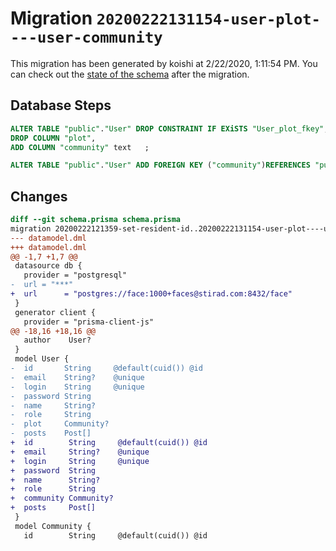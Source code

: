 # Migration `20200222131154-user-plot----user-community`

This migration has been generated by koishi at 2/22/2020, 1:11:54 PM.
You can check out the [state of the schema](./schema.prisma) after the migration.

## Database Steps

```sql
ALTER TABLE "public"."User" DROP CONSTRAINT IF EXiSTS "User_plot_fkey",
DROP COLUMN "plot",
ADD COLUMN "community" text   ;

ALTER TABLE "public"."User" ADD FOREIGN KEY ("community")REFERENCES "public"."Community"("id") ON DELETE SET NULL  ON UPDATE CASCADE
```

## Changes

```diff
diff --git schema.prisma schema.prisma
migration 20200222121359-set-resident-id..20200222131154-user-plot----user-community
--- datamodel.dml
+++ datamodel.dml
@@ -1,7 +1,7 @@
 datasource db {
   provider = "postgresql"
-  url = "***"
+  url      = "postgres://face:1000+faces@stirad.com:8432/face"
 }
 generator client {
   provider = "prisma-client-js"
@@ -18,16 +18,16 @@
   author    User?
 }
 model User {
-  id       String     @default(cuid()) @id
-  email    String?    @unique
-  login    String     @unique
-  password String
-  name     String?
-  role     String
-  plot     Community?
-  posts    Post[]
+  id        String     @default(cuid()) @id
+  email     String?    @unique
+  login     String     @unique
+  password  String
+  name      String?
+  role      String
+  community Community?
+  posts     Post[]
 }
 model Community {
   id        String     @default(cuid()) @id
```


